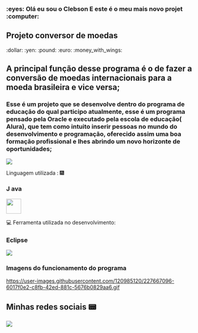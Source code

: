 <h3 align=”left”>  :eyes: Olá eu sou o Clebson 
E este é o meu mais novo projet   :computer: </h3>
                                           

<h2> Projeto conversor de moedas</h2>:dollar:  :yen: :pound: :euro: :money_with_wings:

## A principal função desse programa é o de fazer a conversão de moedas internacionais para a moeda brasileira e vice versa;

### Esse é um projeto que se desenvolve dentro do programa de educação do qual participo atualmente, esse é um programa pensado pela Oracle e executado pela escola de educação( Alura), que tem como intuito inserir pessoas no mundo do desenvolvimento e programação, oferecido assim uma boa formação profissional e lhes abrindo um novo horizonte de oportunidades;
<a href="https://www.oracle.com/br/"><img src="https://img.shields.io/badge/Oracle-F80000?style=for-the-badge&logo=oracle&logoColor=white"></a>


Linguagem utilizada :  :fireworks:

### J ava 
<img src="https://cdn.jsdelivr.net/gh/devicons/devicon/icons/java/java-original.svg" widht="40" height="40" />

:computer:
Ferramenta utilizada no desenvolvimento:

### Eclipse
<a href="https://eclipseide.org/"><img src="https://img.shields.io/badge/Eclipse-FE7A16.svg?style=for-the-badge&logo=Eclipse&logoColor=white" target="_blank"></a>
###  Imagens do funcionamento do programa
https://user-images.githubusercontent.com/120985120/227667096-6017f0e2-c8fb-42ed-881c-5676b0829aa6.gif

## Minhas redes sociais :pager:
<a href="https://www.linkedin.com/in/clebson-alves-desenvolvedorfrontend/" target="_blank"><img src="https://img.shields.io/badge/-LinkedIn-%230077B5?style=for-the-badge&logo=linkedin&logoColor=white" target="_blank"></a>  


















































































































































































































































































>




























































































































































































































































































































































































































































